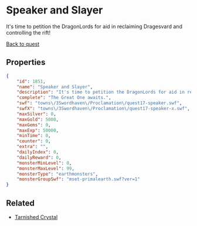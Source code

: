 # Speaker and Slayer

It's time to petition the DragonLords for aid in reclaiming Dragesvard and controlling the rift!

[Back to quest](../quests.md)

## Properties

```json
{
    "id": 1851,
    "name": "Speaker and Slayer",
    "description": "It's time to petition the DragonLords for aid in reclaiming Dragesvard and controlling the rift!",
    "complete": "The Great One awaits.",
    "swf": "towns\/3Swordhaven\/Proclamation\/quest17-speaker.swf",
    "swfX": "towns\/3Swordhaven\/Proclamation\/quest17-speaker-x.swf",
    "maxSilver": 0,
    "maxGold": 5000,
    "maxGems": 0,
    "maxExp": 50000,
    "minTime": 0,
    "counter": 0,
    "extra": "",
    "dailyIndex": 0,
    "dailyReward": 0,
    "monsterMinLevel": 0,
    "monsterMaxLevel": 99,
    "monsterType": "earthmonsters",
    "monsterGroupSwf": "mset-primalearth.swf?ver=1"
}
```

## Related

- [Tarnished Crystal](../items/20409-tarnished-crystal.md)

